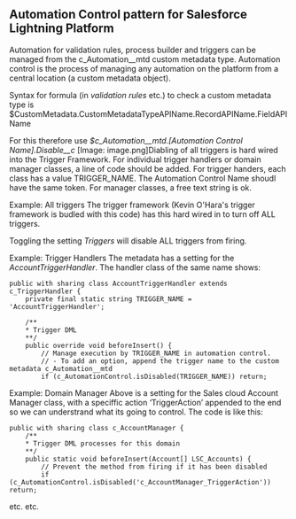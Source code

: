 ## Automation Control pattern for Salesforce Lightning Platform

Automation for validation rules, process builder and triggers can be managed from the c_Automation__mtd custom metadata type. Automation control is the process of managing any automation on the platform from a central location (a custom metadata object).

Syntax for formula (in *validation rules* etc.) to check a custom metadata type is $CustomMetadata.CustomMetadataTypeAPIName.RecordAPIName.FieldAPIName

For this therefore use *$c_Automation__mtd.[Automation Control Name].Disable__c*
[Image: image.png]Diabling of all triggers is hard wired into the Trigger Framework. For individual trigger handlers or domain manager classes, a line of code should be added. For trigger handers, each class has a value TRIGGER_NAME. The Automation Control Name shoudl have the same token. For manager classes, a free text string is ok.

Example: All triggers
The trigger framework (Kevin O'Hara's trigger framework is budled with this code) has this hard wired in to turn off ALL triggers. 

Toggling the setting *Triggers* will disable ALL triggers from firing.

Example: Trigger Handlers
The metadata has a setting for the *AccountTriggerHandler*. The handler class of the same name shows:
```Apex
public with sharing class AccountTriggerHandler extends c_TriggerHandler {
    private final static string TRIGGER_NAME = 'AccountTriggerHandler';
    
    /**
    * Trigger DML
    **/
    public override void beforeInsert() {
        // Manage execution by TRIGGER_NAME in automation control. 
        // - To add an option, append the trigger name to the custom metadata c_Automation__mtd
        if (c_AutomationControl.isDisabled(TRIGGER_NAME)) return;
```

Example: Domain Manager
Above is a setting for the Sales cloud Account Manager class, with a speciffic action ‘TriggerAction’ appended to the end so we can understrand what its going to control. The code is like this:

```Apex
public with sharing class c_AccountManager {
    /**
    * Trigger DML processes for this domain
    **/
    public static void beforeInsert(Account[] LSC_Accounts) {
        // Prevent the method from firing if it has been disabled
        if (c_AutomationControl.isDisabled('c_AccountManager_TriggerAction')) return;
```
etc. etc.



